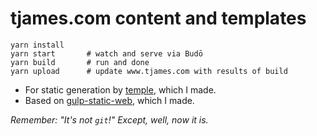 # tjames.com content and templates

```
yarn install
yarn start       # watch and serve via Budō
yarn build       # run and done
yarn upload      # update www.tjames.com with results of build
```

- For static generation by [temple](https://github.com/enthal/temple), which I made.
- Based on [gulp-static-web](https://github.com/enthal/gulp-static-web), which I made.

_Remember: "It's not `git`!"  Except, well, now it is._
